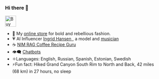 ### Hi there 👋



<a href='https://ko-fi.com/O4O01N4HR' target='_blank'><img height='36' style='border:0px;height:36px;' src='https://cdn.ko-fi.com/cdn/kofi2.png?v=2' border='0' alt='Buy Me a Coffee at ko-fi.com' /></a>
- 🏬 My [online store](https://monkrus-shop.fourthwall.com) for bold and rebellious fashion.
- 💗 AI Influencer [Ingrid Hansen ](https://www.instagram.com/norskingy/), a model and [musician](https://soundcloud.com/ingrid-hansen-206629339)
- ☕ [NIM RAG Coffee Recipe Guru](https://github.com/monkrus/coffee_recipe)
- 👁️‍🗨️ [Chatbots](https://github.com/monkrus/ConvoBots)
- ⚛️Languages: English, Russian, Spanish, Estonian, Swedish 
- ⚡Fun fact: Hiked Grand Canyon South Rim to North and Back, 42 miles (68 km) in 27 hours, no sleep

